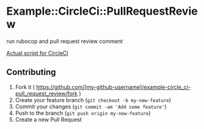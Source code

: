 # Example::CircleCi::PullRequestReview

run rubocop and pull request review comment

[Actual script for CircleCI](./bin/run-tests.sh)

## Contributing

1. Fork it ( https://github.com/[my-github-username]/example-circle_ci-pull_request_review/fork )
2. Create your feature branch (`git checkout -b my-new-feature`)
3. Commit your changes (`git commit -am 'Add some feature'`)
4. Push to the branch (`git push origin my-new-feature`)
5. Create a new Pull Request
